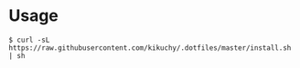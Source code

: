 # Usage

```
$ curl -sL https://raw.githubusercontent.com/kikuchy/.dotfiles/master/install.sh | sh
```
